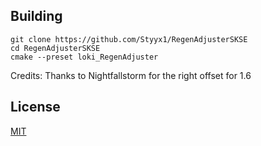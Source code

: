 ## Building
```
git clone https://github.com/Styyx1/RegenAdjusterSKSE
cd RegenAdjusterSKSE
cmake --preset loki_RegenAdjuster
```
Credits:
Thanks to Nightfallstorm for the right offset for 1.6

## License
[MIT](LICENSE)
